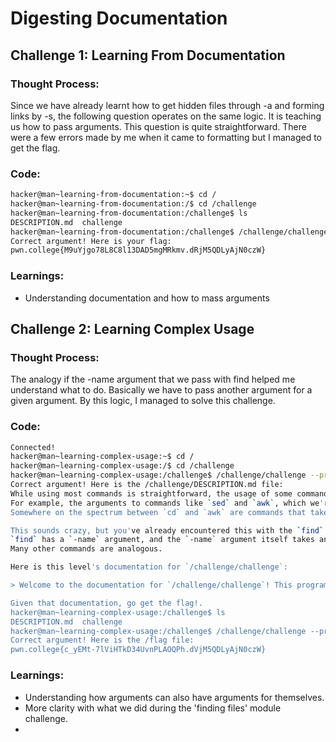 # Digesting Documentation
## Challenge 1: Learning From Documentation

### Thought Process: 
Since we have already learnt how to get hidden files through -a and forming links by -s, the following question operates on the same logic. It is teaching us how to pass arguments. This question is quite straightforward. There were a few errors
made by me when it came to formatting but I managed to get the flag.

### Code:
```bash
hacker@man~learning-from-documentation:~$ cd /
hacker@man~learning-from-documentation:/$ cd /challenge
hacker@man~learning-from-documentation:/challenge$ ls
DESCRIPTION.md  challenge
hacker@man~learning-from-documentation:/challenge$ /challenge/challenge --giveflag
Correct argument! Here is your flag:
pwn.college{M9uYjgo78L8C8l13DAD5mgMRkmv.dRjM5QDLyAjN0czW}
```

### Learnings:
- Understanding documentation and how to mass arguments

## Challenge 2: Learning Complex Usage

### Thought Process:
The analogy if the -name argument that we pass with find helped me understand what to do. Basically we have to pass another argument for a given argument. By this logic, I managed to solve this challenge.

### Code: 
```bash
Connected!
hacker@man~learning-complex-usage:~$ cd /
hacker@man~learning-complex-usage:/$ cd /challenge
hacker@man~learning-complex-usage:/challenge$ /challenge/challenge --printfile /challenge/DESCRIPTION.md
Correct argument! Here is the /challenge/DESCRIPTION.md file:
While using most commands is straightforward, the usage of some commands can get quite complex.
For example, the arguments to commands like `sed` and `awk`, which we're definitely not getting into right now, are entire programs in an esoteric programming language!
Somewhere on the spectrum between `cd` and `awk` are commands that take arguments to their arguments...

This sounds crazy, but you've already encountered this with the `find` level in [Basic Commands](../commands).
`find` has a `-name` argument, and the `-name` argument itself takes an argument specifying the name to search for.
Many other commands are analogous.

Here is this level's documentation for `/challenge/challenge`:

> Welcome to the documentation for `/challenge/challenge`! This program allows you to print arbitrary files to the terminal, when given the `--printfile` argument. The argument to the `--printfile` argument is the path of the flag to read. For example, `/challenge/challenge --printfile /challenge/DESCRIPTION.md` will print out the description of the level!

Given that documentation, go get the flag!.
hacker@man~learning-complex-usage:/challenge$ ls
DESCRIPTION.md  challenge
hacker@man~learning-complex-usage:/challenge$ /challenge/challenge --printfile /flag
Correct argument! Here is the /flag file:
pwn.college{c_yEMt-7lViHTkD34UvnPLAOQPh.dVjM5QDLyAjN0czW}
```
### Learnings:
- Understanding how arguments can also have arguments for themselves.
- More clarity with what we did during the 'finding files' module challenge.
- 
